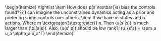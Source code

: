 \begin{itemize}
\tightlist
\item
  How does p(s'\textbar{}s) bias the controls found??? I can imagine the
  unconstrained dynamics acting as a prior and prefering some controls
  over others.
\item
  If we have m states and n actions. Where m
  \textgreater{}\textgreater{} n. Then \(u(s'|s)\) is much larger than
  \(\pi(a|s)\). Also, \(u(s'|s)\) should be low rank?!
  \(u_{s's} = \sum_a u_a \alpha_a u_a^T\)
\end{itemize}
